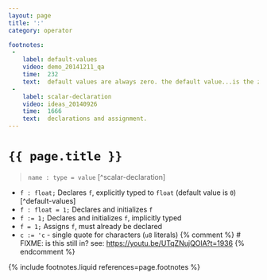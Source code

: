```yaml
---
layout: page
title: ':'
category: operator

footnotes:
 -
    label: default-values
    video: demo_20141211_qa
    time:  232
    text:  default values are always zero. the default value...is the zero value for your type.
 -
    label: scalar-declaration
    video: ideas_20140926
    time:  1666
    text:  declarations and assignment.
---
```


# `{{ page.title }}`

> `name : type = value` [^scalar-declaration]

- `f : float;` Declares `f`, explicitly typed to `float` (default value is `0`)[^default-values]
- `f : float = 1;` Declares and initializes `f`
- `f := 1;` Declares and initializes `f`, implicitly typed
- `f = 1;` Assigns `f`, must already be declared
- `c := 'c` - single quote for characters (`u8` literals)  {% comment %} # FIXME: is this still in? see: https://youtu.be/UTqZNujQOlA?t=1936 {% endcomment %}


{% include footnotes.liquid references=page.footnotes %}
